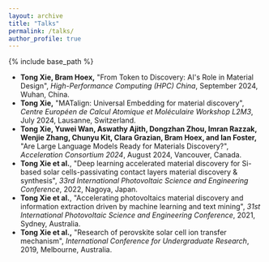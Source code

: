 ```yaml
---
layout: archive
title: "Talks"
permalink: /talks/
author_profile: true
---
```

{% include base_path %}

- **Tong Xie, Bram Hoex,** "From Token to Discovery: AI's Role in Material Design", *High-Performance Computing (HPC) China*, September 2024, Wuhan, China.
- **Tong Xie,** "MATalign: Universal Embedding for material discovery", *Centre Européen de Calcul Atomique et Moléculaire Workshop L2M3*, July 2024, Lausanne, Switzerland.
- **Tong Xie, Yuwei Wan, Aswathy Ajith, Dongzhan Zhou, Imran Razzak, Wenjie Zhang, Chunyu Kit, Clara Grazian, Bram Hoex, and Ian Foster,** "Are Large Language Models Ready for Materials Discovery?", *Acceleration Consortium 2024*, August 2024, Vancouver, Canada.
- **Tong Xie et al.**, "Deep learning accelerated material discovery for Si-based solar cells-passivating contact layers material discovery & synthesis", *33rd International Photovoltaic Science and Engineering Conference*, 2022, Nagoya, Japan.
- **Tong Xie et al.**, "Accelerating photovoltaics material discovery and information extraction driven by machine learning and text mining", *31st International Photovoltaic Science and Engineering Conference*, 2021, Sydney, Australia.
- **Tong Xie et al.,** "Research of perovskite solar cell ion transfer mechanism", *International Conference for Undergraduate Research*, 2019, Melbourne, Australia.
